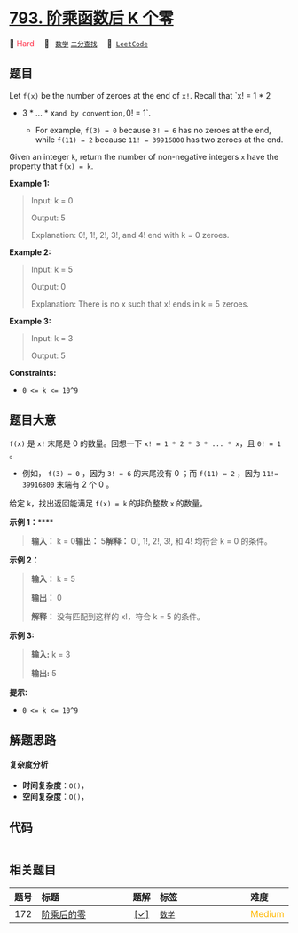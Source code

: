 # [793. 阶乘函数后 K 个零](https://leetcode.com/problems/preimage-size-of-factorial-zeroes-function)

🔴 <font color=#ff334b>Hard</font>&emsp; 🔖&ensp; [`数学`](/leetcode/outline/tag/math.md) [`二分查找`](/leetcode/outline/tag/binary-search.md)&emsp; 🔗&ensp;[`LeetCode`](https://leetcode.com/problems/preimage-size-of-factorial-zeroes-function)


## 题目

Let `f(x)` be the number of zeroes at the end of `x!`. Recall that `x! = 1 * 2
* 3 * ... * x` and by convention, `0! = 1`.

  * For example, `f(3) = 0` because `3! = 6` has no zeroes at the end, while `f(11) = 2` because `11! = 39916800` has two zeroes at the end.

Given an integer `k`, return the number of non-negative integers `x` have the
property that `f(x) = k`.



**Example 1:**

> Input: k = 0
> 
> Output: 5
> 
> Explanation: 0!, 1!, 2!, 3!, and 4! end with k = 0 zeroes.

**Example 2:**

> Input: k = 5
> 
> Output: 0
> 
> Explanation: There is no x such that x! ends in k = 5 zeroes.

**Example 3:**

> Input: k = 3
> 
> Output: 5

**Constraints:**

  * `0 <= k <= 10^9`


## 题目大意

 `f(x)` 是 `x!` 末尾是 0 的数量。回想一下 `x! = 1 * 2 * 3 * ... * x`，且 `0! = 1` 。

  * 例如， `f(3) = 0` ，因为 `3! = 6` 的末尾没有 0 ；而 `f(11) = 2` ，因为 `11!= 39916800` 末端有 2 个 0 。

给定 `k`，找出返回能满足 `f(x) = k` 的非负整数 `x` 的数量。



**示例 1：******

> 
> 
> 
> 
> 
> **输入：** k = 0**输出：** 5**解释：** 0!, 1!, 2!, 3!, 和 4! 均符合 k = 0 的条件。
> 
> 

**示例 2：**

> 
> 
> 
> 
> 
> **输入：** k = 5
> 
> **输出：** 0
> 
> **解释：** 没有匹配到这样的 x!，符合 k = 5 的条件。

**示例 3:**

> 
> 
> 
> 
> 
> **输入:** k = 3
> 
> **输出:** 5
> 
> 



**提示:**

  * `0 <= k <= 10^9`


## 解题思路

#### 复杂度分析

- **时间复杂度**：`O()`，
- **空间复杂度**：`O()`，

## 代码

```javascript

```

## 相关题目

| 题号 | 标题 | 题解 | 标签 | 难度 |
| :------: | :------ | :------: | :------ | :------ |
| 172 | [阶乘后的零](https://leetcode.com/problems/factorial-trailing-zeroes) | [[✓]](https://2xiao.github.io/leetcode-js/leetcode/problem/0172) |  [`数学`](/leetcode/outline/tag/math.md) | <font color=#ffb800>Medium</font> |

<style>
.blue {
    background-color: #096dd9;
    padding: 0.25rem 0.5rem;
    margin: 0;
    font-size: 0.85em;
    border-radius: 3px;
    color: white;
    font-weight: 500;
}
table th:first-of-type { width: 10%; }
table th:nth-of-type(2) { width: 35%; }
table th:nth-of-type(3) { width: 10%; }
table th:nth-of-type(4) { width: 35%; }
table th:nth-of-type(5) { width: 10%; }
</style>
